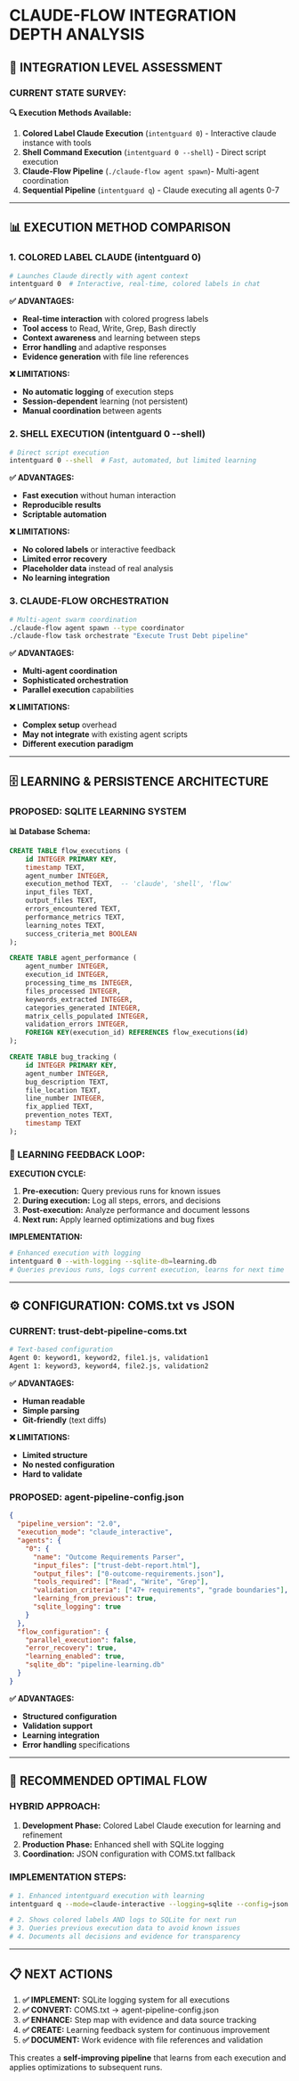 # CLAUDE-FLOW INTEGRATION DEPTH ANALYSIS

## 🎯 **INTEGRATION LEVEL ASSESSMENT**

### **CURRENT STATE SURVEY:**

**🔍 Execution Methods Available:**
1. **Colored Label Claude Execution** (`intentguard 0`) - Interactive claude instance with tools
2. **Shell Command Execution** (`intentguard 0 --shell`) - Direct script execution  
3. **Claude-Flow Pipeline** (`./claude-flow agent spawn`)- Multi-agent coordination
4. **Sequential Pipeline** (`intentguard q`) - Claude executing all agents 0-7

---

## **📊 EXECUTION METHOD COMPARISON**

### **1. COLORED LABEL CLAUDE (intentguard 0)**
```bash
# Launches Claude directly with agent context
intentguard 0  # Interactive, real-time, colored labels in chat
```

**✅ ADVANTAGES:**
- **Real-time interaction** with colored progress labels
- **Tool access** to Read, Write, Grep, Bash directly
- **Context awareness** and learning between steps
- **Error handling** and adaptive responses
- **Evidence generation** with file line references

**❌ LIMITATIONS:**
- **No automatic logging** of execution steps
- **Session-dependent** learning (not persistent)
- **Manual coordination** between agents

### **2. SHELL EXECUTION (intentguard 0 --shell)**
```bash
# Direct script execution
intentguard 0 --shell  # Fast, automated, but limited learning
```

**✅ ADVANTAGES:**
- **Fast execution** without human interaction
- **Reproducible results** 
- **Scriptable automation**

**❌ LIMITATIONS:**
- **No colored labels** or interactive feedback
- **Limited error recovery**
- **Placeholder data** instead of real analysis
- **No learning integration**

### **3. CLAUDE-FLOW ORCHESTRATION**
```bash
# Multi-agent swarm coordination  
./claude-flow agent spawn --type coordinator
./claude-flow task orchestrate "Execute Trust Debt pipeline"
```

**✅ ADVANTAGES:**
- **Multi-agent coordination**
- **Sophisticated orchestration**
- **Parallel execution** capabilities

**❌ LIMITATIONS:**
- **Complex setup** overhead
- **May not integrate** with existing agent scripts
- **Different execution paradigm**

---

## **🗄️ LEARNING & PERSISTENCE ARCHITECTURE**

### **PROPOSED: SQLITE LEARNING SYSTEM**

**📊 Database Schema:**
```sql
CREATE TABLE flow_executions (
    id INTEGER PRIMARY KEY,
    timestamp TEXT,
    agent_number INTEGER,
    execution_method TEXT,  -- 'claude', 'shell', 'flow'
    input_files TEXT,
    output_files TEXT,
    errors_encountered TEXT,
    performance_metrics TEXT,
    learning_notes TEXT,
    success_criteria_met BOOLEAN
);

CREATE TABLE agent_performance (
    agent_number INTEGER,
    execution_id INTEGER,
    processing_time_ms INTEGER,
    files_processed INTEGER,
    keywords_extracted INTEGER,
    categories_generated INTEGER,
    matrix_cells_populated INTEGER,
    validation_errors INTEGER,
    FOREIGN KEY(execution_id) REFERENCES flow_executions(id)
);

CREATE TABLE bug_tracking (
    id INTEGER PRIMARY KEY,
    agent_number INTEGER,
    bug_description TEXT,
    file_location TEXT,
    line_number INTEGER,
    fix_applied TEXT,
    prevention_notes TEXT,
    timestamp TEXT
);
```

### **🔄 LEARNING FEEDBACK LOOP:**

**EXECUTION CYCLE:**
1. **Pre-execution:** Query previous runs for known issues
2. **During execution:** Log all steps, errors, and decisions 
3. **Post-execution:** Analyze performance and document lessons
4. **Next run:** Apply learned optimizations and bug fixes

**IMPLEMENTATION:**
```bash
# Enhanced execution with logging
intentguard 0 --with-logging --sqlite-db=learning.db
# Queries previous runs, logs current execution, learns for next time
```

---

## **⚙️ CONFIGURATION: COMS.txt vs JSON**

### **CURRENT: trust-debt-pipeline-coms.txt**
```bash
# Text-based configuration
Agent 0: keyword1, keyword2, file1.js, validation1
Agent 1: keyword3, keyword4, file2.js, validation2
```

**✅ ADVANTAGES:**
- **Human readable**
- **Simple parsing**
- **Git-friendly** (text diffs)

**❌ LIMITATIONS:**
- **Limited structure**
- **No nested configuration**
- **Hard to validate**

### **PROPOSED: agent-pipeline-config.json**
```json
{
  "pipeline_version": "2.0",
  "execution_mode": "claude_interactive", 
  "agents": {
    "0": {
      "name": "Outcome Requirements Parser",
      "input_files": ["trust-debt-report.html"],
      "output_files": ["0-outcome-requirements.json"],
      "tools_required": ["Read", "Write", "Grep"],
      "validation_criteria": ["47+ requirements", "grade boundaries"],
      "learning_from_previous": true,
      "sqlite_logging": true
    }
  },
  "flow_configuration": {
    "parallel_execution": false,
    "error_recovery": true,
    "learning_enabled": true,
    "sqlite_db": "pipeline-learning.db"
  }
}
```

**✅ ADVANTAGES:**
- **Structured configuration**
- **Validation support**
- **Learning integration**
- **Error handling** specifications

---

## **🎯 RECOMMENDED OPTIMAL FLOW**

### **HYBRID APPROACH:**

1. **Development Phase:** Colored Label Claude execution for learning and refinement
2. **Production Phase:** Enhanced shell with SQLite logging
3. **Coordination:** JSON configuration with COMS.txt fallback

### **IMPLEMENTATION STEPS:**

```bash
# 1. Enhanced intentguard execution with learning
intentguard q --mode=claude-interactive --logging=sqlite --config=json

# 2. Shows colored labels AND logs to SQLite for next run
# 3. Queries previous execution data to avoid known issues
# 4. Documents all decisions and evidence for transparency
```

---

## **📋 NEXT ACTIONS**

1. **✅ IMPLEMENT:** SQLite logging system for all executions
2. **✅ CONVERT:** COMS.txt → agent-pipeline-config.json  
3. **✅ ENHANCE:** Step map with evidence and data source tracking
4. **✅ CREATE:** Learning feedback system for continuous improvement
5. **✅ DOCUMENT:** Work evidence with file references and validation

This creates a **self-improving pipeline** that learns from each execution and applies optimizations to subsequent runs.